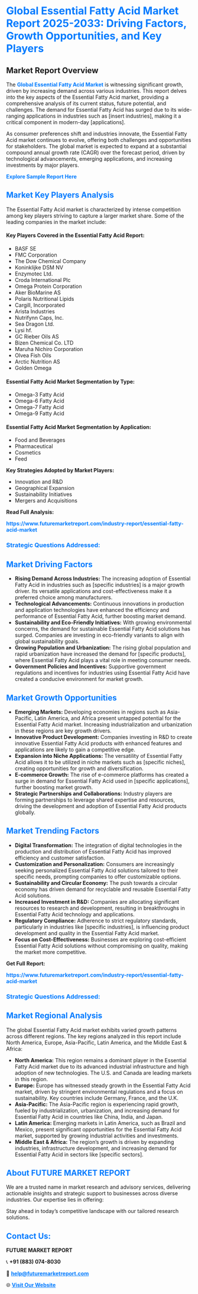 <h1 style="color: #007BFF;">Global Essential Fatty Acid Market Report 2025-2033: Driving Factors, Growth Opportunities, and Key Players</h1>

<section id="overview">
<h2>Market Report Overview</h2>
<p>The <a href="https://www.futuremarketreport.com/industry-report/essential-fatty-acid-market" style="color: #007BFF; text-decoration: none;"><strong>Global Essential Fatty Acid Market</strong></a> is witnessing significant growth, driven by increasing demand across various industries. This report delves into the key aspects of the Essential Fatty Acid market, providing a comprehensive analysis of its current status, future potential, and challenges. The demand for Essential Fatty Acid has surged due to its wide-ranging applications in industries such as [insert industries], making it a critical component in modern-day [applications].</p>
<p>As consumer preferences shift and industries innovate, the Essential Fatty Acid market continues to evolve, offering both challenges and opportunities for stakeholders. The global market is expected to expand at a substantial compound annual growth rate (CAGR) over the forecast period, driven by technological advancements, emerging applications, and increasing investments by major players.</p>
</section>

<section id="overview">
<p><a href="https://www.futuremarketreport.com/request-sample/reportId=109018" style="color: #007BFF; text-decoration: none;"><strong>Explore Sample Report Here</strong></a></p>
</section>

<section id="key-players">
<h2 style="color: #007BFF;">Market Key Players Analysis</h2>
<p>The Essential Fatty Acid market is characterized by intense competition among key players striving to capture a larger market share. Some of the leading companies in the market include:</p>
<h4>Key Players Covered in the Essential Fatty Acid Report:</h4>
<ul><li>BASF SE</li><li>FMC Corporation</li><li>The Dow Chemical Company</li><li>Koninklijke DSM NV</li><li>Enzymotec Ltd.</li><li>Croda International Plc</li><li>Omega Protein Corporation</li><li>Aker BioMarine AS</li><li>Polaris Nutritional Lipids</li><li>Cargill, Incorporated</li><li>Arista Industries</li><li>Nutrifynn Caps, Inc.</li><li>Sea Dragon Ltd.</li><li>Lysi hf.</li><li>GC Rieber Oils AS</li><li>Bizen Chemical Co. LTD</li><li>Maruha Nichiro Corporation</li><li>Olvea Fish Oils</li><li>Arctic Nutrition AS</li><li>Golden Omega</li></ul>
<h4>Essential Fatty Acid Market Segmentation by Type:</h4>
<ul><li>Omega-3 Fatty Acid</li><li>Omega-6 Fatty Acid</li><li>Omega-7 Fatty Acid</li><li>Omega-9 Fatty Acid</li></ul>

<h4>Essential Fatty Acid Market Segmentation by Application:</h4>
<ul><li>Food and Beverages</li><li>Pharmaceutical</li><li>Cosmetics</li><li>Feed</li></ul>
<p><strong>Key Strategies Adopted by Market Players:</strong></p>
<ul>
<li>Innovation and R&D</li>
<li>Geographical Expansion</li>
<li>Sustainability Initiatives</li>
<li>Mergers and Acquisitions</li>
</ul>
</section>

<section>
<p><strong>Read Full Analysis: </strong></p><a href="https://www.futuremarketreport.com/industry-report/essential-fatty-acid-market" style="color: #007BFF; text-decoration: none;"><strong>https://www.futuremarketreport.com/industry-report/essential-fatty-acid-market</strong></a>
<h3 style="color: #007BFF;">Strategic Questions Addressed:</h3>
</section>

<section id="driving-factors">
<h2 style="color: #007BFF;">Market Driving Factors</h2>
<ul>
<li><strong>Rising Demand Across Industries:</strong> The increasing adoption of Essential Fatty Acid in industries such as [specific industries] is a major growth driver. Its versatile applications and cost-effectiveness make it a preferred choice among manufacturers.</li>
<li><strong>Technological Advancements:</strong> Continuous innovations in production and application technologies have enhanced the efficiency and performance of Essential Fatty Acid, further boosting market demand.</li>
<li><strong>Sustainability and Eco-Friendly Initiatives:</strong> With growing environmental concerns, the demand for sustainable Essential Fatty Acid solutions has surged. Companies are investing in eco-friendly variants to align with global sustainability goals.</li>
<li><strong>Growing Population and Urbanization:</strong> The rising global population and rapid urbanization have increased the demand for [specific products], where Essential Fatty Acid plays a vital role in meeting consumer needs.</li>
<li><strong>Government Policies and Incentives:</strong> Supportive government regulations and incentives for industries using Essential Fatty Acid have created a conducive environment for market growth.</li>
</ul>
</section>

<section id="growth-opportunities">
<h2 style="color: #007BFF;">Market Growth Opportunities</h2>
<ul>
<li><strong>Emerging Markets:</strong> Developing economies in regions such as Asia-Pacific, Latin America, and Africa present untapped potential for the Essential Fatty Acid market. Increasing industrialization and urbanization in these regions are key growth drivers.</li>
<li><strong>Innovative Product Development:</strong> Companies investing in R&D to create innovative Essential Fatty Acid products with enhanced features and applications are likely to gain a competitive edge.</li>
<li><strong>Expansion into Niche Applications:</strong> The versatility of Essential Fatty Acid allows it to be utilized in niche markets such as [specific niches], creating opportunities for growth and diversification.</li>
<li><strong>E-commerce Growth:</strong> The rise of e-commerce platforms has created a surge in demand for Essential Fatty Acid used in [specific applications], further boosting market growth.</li>
<li><strong>Strategic Partnerships and Collaborations:</strong> Industry players are forming partnerships to leverage shared expertise and resources, driving the development and adoption of Essential Fatty Acid products globally.</li>
</ul>
</section>

<section id="trending-factors">
<h2 style="color: #007BFF;">Market Trending Factors</h2>
<ul>
<li><strong>Digital Transformation:</strong> The integration of digital technologies in the production and distribution of Essential Fatty Acid has improved efficiency and customer satisfaction.</li>
<li><strong>Customization and Personalization:</strong> Consumers are increasingly seeking personalized Essential Fatty Acid solutions tailored to their specific needs, prompting companies to offer customizable options.</li>
<li><strong>Sustainability and Circular Economy:</strong> The push towards a circular economy has driven demand for recyclable and reusable Essential Fatty Acid solutions.</li>
<li><strong>Increased Investment in R&D:</strong> Companies are allocating significant resources to research and development, resulting in breakthroughs in Essential Fatty Acid technology and applications.</li>
<li><strong>Regulatory Compliance:</strong> Adherence to strict regulatory standards, particularly in industries like [specific industries], is influencing product development and quality in the Essential Fatty Acid market.</li>
<li><strong>Focus on Cost-Effectiveness:</strong> Businesses are exploring cost-efficient Essential Fatty Acid solutions without compromising on quality, making the market more competitive.</li>
</ul>
</section>

<section>
<p><strong>Get Full Report: </strong></p><a href="https://www.futuremarketreport.com/industry-report/essential-fatty-acid-market" style="color: #007BFF; text-decoration: none;"><strong>https://www.futuremarketreport.com/industry-report/essential-fatty-acid-market</strong></a>
<h3 style="color: #007BFF;">Strategic Questions Addressed:</h3>
</section>


<section id="regional-analysis">
<h2 style="color: #007BFF;">Market Regional Analysis</h2>
<p>The global Essential Fatty Acid market exhibits varied growth patterns across different regions. The key regions analyzed in this report include North America, Europe, Asia-Pacific, Latin America, and the Middle East & Africa:</p>
<ul>
<li><strong>North America:</strong> This region remains a dominant player in the Essential Fatty Acid market due to its advanced industrial infrastructure and high adoption of new technologies. The U.S. and Canada are leading markets in this region.</li>
<li><strong>Europe:</strong> Europe has witnessed steady growth in the Essential Fatty Acid market, driven by stringent environmental regulations and a focus on sustainability. Key countries include Germany, France, and the U.K.</li>
<li><strong>Asia-Pacific:</strong> The Asia-Pacific region is experiencing rapid growth, fueled by industrialization, urbanization, and increasing demand for Essential Fatty Acid in countries like China, India, and Japan.</li>
<li><strong>Latin America:</strong> Emerging markets in Latin America, such as Brazil and Mexico, present significant opportunities for the Essential Fatty Acid market, supported by growing industrial activities and investments.</li>
<li><strong>Middle East & Africa:</strong> The region’s growth is driven by expanding industries, infrastructure development, and increasing demand for Essential Fatty Acid in sectors like [specific sectors].</li>
</ul>
</section>

<footer>
<h2 style="color: #007BFF;">About FUTURE MARKET REPORT</h2>
<p>We are a trusted name in market research and advisory services, delivering actionable insights and strategic support to businesses across diverse industries. Our expertise lies in offering:</p>

<p>Stay ahead in today’s competitive landscape with our tailored research solutions.</p>

<h2 style="color: #007BFF;">Contact Us:</h2>
<p><strong>FUTURE MARKET REPORT</strong></p>
<p>📞 <strong>+91 (883) 074-8030</strong></p>
<p>📧 <strong><a href="mailto:help@futuremarketreport.com" style="color: #007BFF;">help@futuremarketreport.com</a></strong></p>
<p>🌐 <strong><a href="https://www.futuremarketreport.com/" style="color: #007BFF;">Visit Our Website</a></strong></p>
</footer>